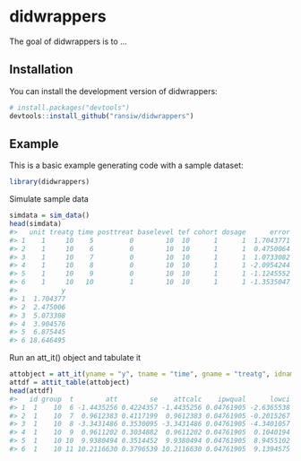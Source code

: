 
<!-- README.md is generated from README.Rmd. Please edit that file -->

# didwrappers

<!-- badges: start -->
<!-- badges: end -->

The goal of didwrappers is to …

## Installation

You can install the development version of didwrappers:

``` r
# install.packages("devtools")
devtools::install_github("ransiw/didwrappers")
```

## Example

This is a basic example generating code with a sample dataset:

``` r
library(didwrappers)
```

Simulate sample data

``` r
simdata = sim_data()
head(simdata)
#>   unit treatg time posttreat baselevel tef cohort dosage      error timelag
#> 1    1     10    5         0        10  10      1      1  1.7043771      -5
#> 2    1     10    6         0        10  10      1      1  0.4750064      -4
#> 3    1     10    7         0        10  10      1      1  1.0733082      -3
#> 4    1     10    8         0        10  10      1      1 -2.0954244      -2
#> 5    1     10    9         0        10  10      1      1 -1.1245552      -1
#> 6    1     10   10         1        10  10      1      1 -1.3535047       0
#>           y
#> 1  1.704377
#> 2  2.475006
#> 3  5.073308
#> 4  3.904576
#> 5  6.875445
#> 6 18.646495
```

Run an att_it() object and tabulate it

``` r
attobject = att_it(yname = "y", tname = "time", gname = "treatg", idname ="unit", data = simdata)
attdf = attit_table(attobject)
head(attdf)
#>   id group  t        att        se    attcalc    ipwqual      lowci     highci
#> 1  1    10  6 -1.4435256 0.4224357 -1.4435256 0.04761905 -2.6365538 -0.2504975
#> 2  1    10  7  0.9612383 0.4117199  0.9612383 0.04761905 -0.2015267  2.1240033
#> 3  1    10  8 -3.3431486 0.3530095 -3.3431486 0.04761905 -4.3401057 -2.3461916
#> 4  1    10  9  0.9611202 0.3034882  0.9611202 0.04761905  0.1040194  1.8182209
#> 5  1    10 10  9.9380494 0.3514452  9.9380494 0.04761905  8.9455102 10.9305887
#> 6  1    10 11 10.2116630 0.3796539 10.2116630 0.04761905  9.1394575 11.2838684
```
